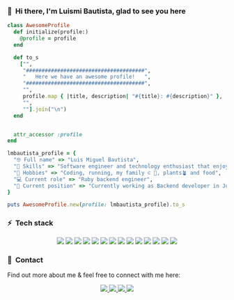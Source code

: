 ### 👋 &nbsp;Hi there, I'm Luismi Bautista, glad to see you here

```ruby
class AwesomeProfile
  def initialize(profile:)
    @profile = profile
  end

  def to_s
    ["",
     "######################################",
     "   Here we have an awesome profile!   ",
     "######################################",
     "",
     profile.map { |title, description| "#{title}: #{description}" },
     "",
     ""].join("\n")
  end


  attr_accessor :profile
end

lmbautista_profile = {
  "🤓 Full name" => "Luis Miguel Bautista",
  "🤖 Skills" => "Software engineer and technology enthusiast that enjoy learning, teaching and coding",
  "🌴 Hobbies" => "Coding, running, my family ⊂ 🦊, plants🪴 and food",
  "💻 Current role" => "Ruby backend engineer",
  "🚀 Current position" => "Currently working as Backend developer in Jobandtalent having fun with awesome challenges"
}

puts AwesomeProfile.new(profile: lmbautista_profile).to_s
```

### ⚡&nbsp; Tech stack

<p align="center">
  <a href="#"><img src="https://img.shields.io/badge/Ruby-9B111E?style=for-the-badge&logo=ruby&logoColor=white"></a>
  <a href="#"><img src="https://img.shields.io/badge/Rails-white?style=for-the-badge&logo=rubyonrails&logoColor=9B111E"></a>
  <a href="#"><img src="https://img.shields.io/badge/react-20232A?style=for-the-badge&logo=react&logoColor=61DAFB"></a>
  <a href="#"><img src="https://img.shields.io/badge/javascript-white?style=for-the-badge&logo=javascript&logoColor=red"></a>
  <a href="#"><img src="https://img.shields.io/badge/jQuery-white?style=for-the-badge&logo=jquery&logoColor=78cff5"></a>
  <a href="#"><img src="https://img.shields.io/badge/bootstrap-563d7c?style=for-the-badge&logo=bootstrap&logoColor=white"></a>
  <a href="#"><img src="https://img.shields.io/badge/html5-orange?style=for-the-badge&logo=html5&logoColor=white"></a>
  <a href="#"><img src="https://img.shields.io/badge/CSS3-1572B6?style=for-the-badge&logo=css3&logoColor=white"></a>
  <a href="#"><img src="https://img.shields.io/badge/mysql-00758F?style=for-the-badge&logo=mysql&logoColor=white"></a>
  <a href="#"><img src="https://img.shields.io/badge/postgresql-0064a5?style=for-the-badge&logo=postgresql&logoColor=white"></a>
  <a href="#"><img src="https://img.shields.io/badge/docker-0db7ed?style=for-the-badge&logo=docker&logoColor=white"></a>
  <a href="#"><img src="https://img.shields.io/badge/github-white?style=for-the-badge&logo=github&logoColor=6e5494"></a>
  <a href="#"><img src="https://img.shields.io/badge/vstudio-20232A?style=for-the-badge&logo=visual-studio&logoColor=0078d7"></a>
  <a href="#"><img src="https://img.shields.io/badge/aws-20232A?style=for-the-badge&logo=amazon&logoColor=FF9900"></a>


### 📮&nbsp; Contact

Find out more about me & feel free to connect with me here:

<p align="center">
 <a href="https://www.linkedin.com/in/luis-miguel-bautista-fraile-259a9499/">
  <img src="https://img.shields.io/badge/LinkedIn-0077B5?style=for-the-badge&logo=linkedin&logoColor=white" />
 </a>
 <a href="https://twitter.com/ipep0n">
  <img src="https://img.shields.io/badge/Twitter-1DA1F2?style=for-the-badge&logo=twitter&logoColor=white" />
 </a>
 <a href="https://www.instagram.com/pepothon/?hl=es">
  <img src="https://img.shields.io/badge/Instagram-E4405F?style=for-the-badge&logo=instagram&logoColor=white" />
 </a>
  <a href="mailto:lmiguelbautista@gmail.com">
  <img src="https://img.shields.io/badge/Gmail-D14836?style=for-the-badge&logo=gmail&logoColor=white" />
 </a>

